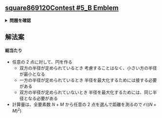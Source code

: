 ## [square869120Contest #5_B Emblem](https://atcoder.jp/contests/s8pc-5/tasks/s8pc_5_b?lang=ja)

<details>
<summary><b>問題を確認</b></summary>

## 問題文
E君は
$1,2,3,⋯,N+M$ の番号がつけられた $N+M$ 個の円を用いて 
$2$ 次元平面上にエンブレムを作ろうとしている.
番号 $1,2,3,⋯,N$ の円は, 中心座標 $(x_i​ ,y_i)$ と半径 $r_i$ が決まっている.
その一方で, 番号 $N+1,N+2,N+3,⋯,N+M$ の円は, 中心座標 $(x_i, y_i)$ が決まっているが, 半径は決まっていない.
エンブレムに使われる円は接してもよいが, どの円も他の円と交わるまたは含んではならないとき, 最も小さい円の半径を最大化しなさい.

## 入力
入力は以下の形式で標準入力から与えられる.
```math
\begin{matrix}
& N & M & \\
& x_1 & y_1 & r_1 & \\
& \vdots & \vdots & \vdots & \\
& x_N & y_N & r_N & \\
& x_{N+1} & y_{N+1} & & \\
​& x_{N+2} & y_{N+2} & & \\
& \vdots & \vdots & & \\
& x_{N+M} & y_{N+M} & & \\
\end{matrix}
```
 
## 出力
最も小さい円の半径としてありうる最大値を, $1$ 行で出力しなさい.
ただし, 相対誤差または絶対誤差が $10^{−6}$ 以内であるとき正解とみなされる.

## 制約
- $N$ は $0$ 以上 $100$ 以下の整数.
- $M$ は $0$ 以上 $100$ 以下の整数.
- $N+M≥2$.
- $x_i,y_i(1≤i≤N+M)$ は $−100$ 以上 $100$ 以下の整数.
- $r_i$ は $1$ 以上 $100$ 以下の整数.
- 入力で与えられる座標はすべて異なる.
- 番号 $1,2,3,⋯,N$ の円は交差せず, ある円がほかの円を含まない.
- 番号 $N+1,N+2,N+3,⋯,N+M$ の円は, 番号 $1,2,3,⋯,N$ の円の内部または円周上にない.

</details>

## 解法案
#### 総当たり
- 任意の $2$ 点に対して、円を作る
    - 双方の半径が定められているとき
    考慮することはなく、小さい方の半径が最小となる
    - 一方の半径が定められているとき
    半径を最大化するためには接する必要がある
    - 双方の半径が定められていないとき
    半径を最大化するためには、同じ半径となる必要がある
- 計算量は、全要素数 $N+M$ から任意の $2$ 点を選んで距離を測るので $\mathcal{O}({(N+M)^2})$
